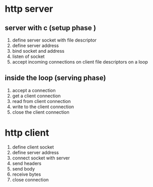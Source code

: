

# http server 
## server with c (setup phase )
1. define server socket with file descriptor 
2. define server address 
3. bind socket and address 
4. listen of socket 
5. accept incoming connections on client file descriptors on a loop 

## inside the loop (serving phase)
1. accept a connection 
2. get a client connection 
3. read from client connection 
4. write to the client connection 
5. close the client connection 




# http client 
1. define client socket 
2. define server address 
3. connect socket with server 
4. send headers 
5. send body 
6. receive bytes 
7. close connection 
